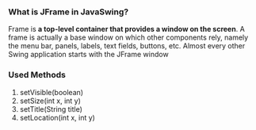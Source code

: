 ### What is JFrame in JavaSwing?

Frame is **a top-level container that provides a window on the screen**. A frame is actually a base window on which other components rely, namely the menu bar, panels, labels, text fields, buttons, etc. Almost every other Swing application starts with the JFrame window

### Used Methods

1. setVisible(boolean) 
2. setSize(int x, int y)
3. setTitle(String title)
4. setLocation(int x, int y)
